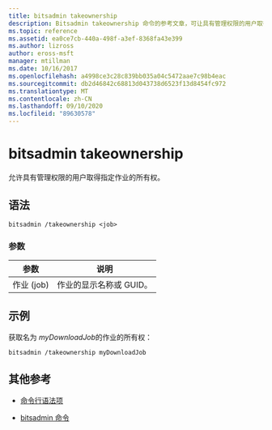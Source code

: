 ```yaml
---
title: bitsadmin takeownership
description: Bitsadmin takeownership 命令的参考文章，可让具有管理权限的用户取得指定作业的所有权。
ms.topic: reference
ms.assetid: ea0ce7cb-440a-498f-a3ef-8368fa43e399
ms.author: lizross
author: eross-msft
manager: mtillman
ms.date: 10/16/2017
ms.openlocfilehash: a4998ce3c28c839bb035a04c5472aae7c98b4eac
ms.sourcegitcommit: db2d46842c68813d043738d6523f13d8454fc972
ms.translationtype: MT
ms.contentlocale: zh-CN
ms.lasthandoff: 09/10/2020
ms.locfileid: "89630578"
---
```

# <a name="bitsadmin-takeownership"></a>bitsadmin takeownership

允许具有管理权限的用户取得指定作业的所有权。

## <a name="syntax"></a>语法

```
bitsadmin /takeownership <job>
```

### <a name="parameters"></a>参数

| 参数 | 说明 |
| --------- | ---------- |
| 作业 (job) | 作业的显示名称或 GUID。 |

## <a name="examples"></a>示例

获取名为 *myDownloadJob*的作业的所有权：

```
bitsadmin /takeownership myDownloadJob
```

## <a name="additional-references"></a>其他参考

- [命令行语法项](command-line-syntax-key.md)

- [bitsadmin 命令](bitsadmin.md)
